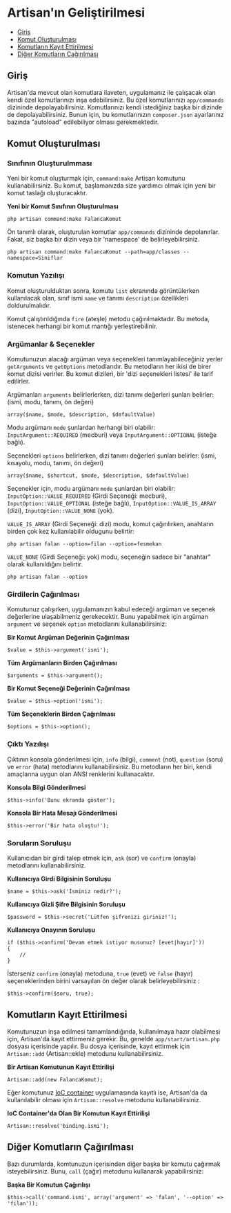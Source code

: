 # Artisan'ın Geliştirilmesi

- [Giriş](#introduction)
- [Komut Oluşturulması](#building-a-command)
- [Komutların Kayıt Ettirilmesi](#registering-commands)
- [Diğer Komutların Çağırılması](#calling-other-commands)

<a name="introduction"></a>
## Giriş

Artisan'da mevcut olan komutlara ilaveten,  uygulamanız ile çalışacak olan kendi özel komutlarınızı inşa edebilirsiniz. Bu özel komutlarınızı  `app/commands` dizininde depolayabilirsiniz. Komutlarınızı kendi istediğiniz başka bir dizinde de depolayabilirsiniz. Bunun için, bu komutlarınızın `composer.json` ayarlarınız bazında "autoload" edilebiliyor olması gerekmektedir.

<a name="building-a-command"></a>
## Komut Oluşturulması

### Sınıfının Oluşturulmması

Yeni bir komut oluşturmak için, `command:make` Artisan komutunu kullanabilirsiniz. Bu komut, başlamanızda size yardımcı olmak için yeni bir komut taslağı oluşturacaktır.

**Yeni bir Komut Sınıfının Oluşturulması**

	php artisan command:make FalancaKomut

Ön tanımlı olarak, oluşturulan komutlar `app/commands` dizininde depolanırlar. Fakat, siz başka bir dizin veya bir 'namespace' de belirleyebilirsiniz.

	php artisan command:make FalancaKomut --path=app/classes --namespace=Siniflar

### Komutun Yazılışı

Komut oluşturulduktan sonra, komutu `list` ekranında görüntülerken kullanılacak olan, sınıf ismi `name` ve tanımı `description` özellikleri doldurulmalıdır.

Komut çalıştırıldığında `fire` (ateşle) metodu çağırılmaktadır. Bu metoda, istenecek herhangi bir komut mantığı yerleştirebilinir.

### Argümanlar & Seçenekler

Komutunuzun alacağı argüman veya seçenekleri tanımlayabileceğiniz yerler `getArguments` ve `getOptions` metodlarıdır. Bu metodların her ikisi de birer komut dizisi verirler. Bu komut dizileri, bir 'dizi seçenekleri listesi' ile tarif edilirler.

Argümanları `arguments` belirlerlerken, dizi tanımı değerleri şunları belirler: (ismi, modu, tanımı, ön değeri)

	array($name, $mode, $description, $defaultValue)

Modu argümanı `mode` şunlardan herhangi biri olabilir: `InputArgument::REQUIRED` (mecburi) veya `InputArgument::OPTIONAL` (isteğe bağlı).

Seçenekleri `options` belirlerken, dizi tanımı değerleri şunları belirler: (ismi, kısayolu, modu, tanımı, ön değeri)

	array($name, $shortcut, $mode, $description, $defaultValue)

Seçenekler için, modu argümanı `mode` şunlardan biri olabilir: `InputOption::VALUE_REQUIRED` (Girdi Seçeneği: mecburi), `InputOption::VALUE_OPTIONAL` (isteğe bağlı), `InputOption::VALUE_IS_ARRAY` (dizi), `InputOption::VALUE_NONE` (yok).

`VALUE_IS_ARRAY` (Girdi Seçeneği: dizi) modu, komut çağırılırken, anahtarın birden çok kez kullanılabilir oldugunu belirtir:

	php artisan falan --option=filan --option=fesmekan

`VALUE_NONE` (Girdi Seçeneği: yok) modu, seçeneğin sadece bir "anahtar" olarak kullanıldığını belirtir.

	php artisan falan --option

### Girdilerin Çağırılması

Komutunuz çalışırken, uygulamanızın kabul edeceği argüman ve seçenek değerlerine ulaşabilmeniz gerekecektir. Bunu yapabilmek için argüman `argument` ve seçenek `option` metodlarını kullanabilirsiniz:

**Bir Komut Argüman Değerinin Çağırılması**

	$value = $this->argument('ismi');

**Tüm Argümanların Birden Çağırılması**

	$arguments = $this->argument();

**Bir Komut Seçeneği Değerinin Çağırılması**

	$value = $this->option('ismi');

**Tüm Seçeneklerin Birden Çağırılması**

	$options = $this->option();

### Çıktı Yazılışı

Çıktının konsola gönderilmesi için, `info` (bilgi), `comment` (not), `question` (soru) ve `error` (hata) metodlarını kullanabilirsiniz. Bu metodların her biri, kendi amaçlarına uygun olan ANSI renklerini kullanacaktır.

**Konsola Bilgi Gönderilmesi**

	$this->info('Bunu ekranda göster');

**Konsola Bir Hata Mesajı Gönderilmesi**

	$this->error('Bir hata oluştu!');

### Soruların Soruluşu

Kullanıcıdan bir girdi talep etmek için, `ask` (sor) ve `confirm` (onayla) metodlarını kullanabilirsiniz.

**Kullanıcıya Girdi Bilgisinin Soruluşu**

	$name = $this->ask('İsminiz nedir?');

**Kullanıcıya Gizli Şifre Bilgisinin Soruluşu**

	$password = $this->secret('Lütfen şifrenizi giriniz!');

**Kullanıcıya Onayının Soruluşu**

	if ($this->confirm('Devam etmek istiyor musunuz? [evet|hayır]'))
	{
		//
	}

İsterseniz `confirm` (onayla) metoduna, `true` (evet) ve `false` (hayır) seçeneklerinden birini varsayılan ön değer olarak belirleyebilirsiniz :

	$this->confirm($soru, true);

<a name="registering-commands"></a>
## Komutların Kayıt Ettirilmesi

Komutunuzun inşa edilmesi tamamlandığında, kullanılmaya hazır olabilmesi için, Artisan'da kayıt ettirmeniz gerekir. Bu, genelde `app/start/artisan.php` dosyası içerisinde yapılır. Bu dosya içerisinde, kayıt ettirmek için `Artisan::add` (Artisan::ekle) metodunu kullanabilirsiniz.

**Bir Artisan Komutunun Kayıt Ettirilişi**

	Artisan::add(new FalancaKomut);

Eğer komutunuz [IoC container](/docs/ioc) uygulamasında kayıtlı ise, Artisan'da da kullanılabilir olması için `Artisan::resolve` metodunu kullanabilirsiniz.

**IoC Container'da Olan Bir Komutun Kayıt Ettirilişi**

	Artisan::resolve('binding.ismi');

<a name="calling-other-commands"></a>
## Diğer Komutların Çağırılması

Bazı durumlarda, komtunuzun içerisinden diğer başka bir komutu çağırmak isteyebilirsiniz. Bunu, `call` (çağır) metodunu kullanarak yapabilirsiniz:

**Başka Bir Komutun Çağırılışı**

	$this->call('command.ismi', array('argument' => 'falan', '--option' => 'filan'));